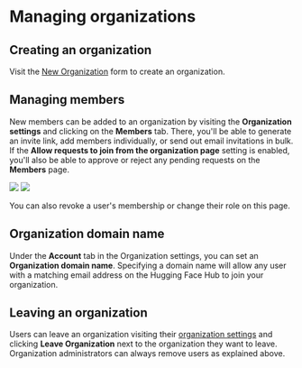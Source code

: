 # Managing organizations

## Creating an organization

Visit the [New Organization](https://hf.co/organizations/new) form to create an organization.

## Managing members

New members can be added to an organization by visiting the **Organization settings** and clicking on the **Members** tab. There, you'll be able to generate an invite link, add members individually, or send out email invitations in bulk. If the **Allow requests to join from the organization page** setting is enabled, you'll also be able to approve or reject any pending requests on the **Members** page.

<div class="flex justify-center">
<img class="block dark:hidden" src="https://huggingface.co/datasets/huggingface/documentation-images/resolve/main/hub/organizations-members.png"/>
<img class="hidden dark:block" src="https://huggingface.co/datasets/huggingface/documentation-images/resolve/main/hub/organizations-members-dark.png"/>
</div>

You can also revoke a user's membership or change their role on this page.

## Organization domain name

Under the **Account** tab in the Organization settings, you can set an **Organization domain name**. Specifying a domain name will allow any user with a matching email address on the Hugging Face Hub to join your organization.

## Leaving an organization

Users can leave an organization visiting their [organization settings](https://huggingface.co/settings/organizations) and clicking **Leave Organization** next to the organization they want to leave. Organization administrators can always remove users as explained above.
